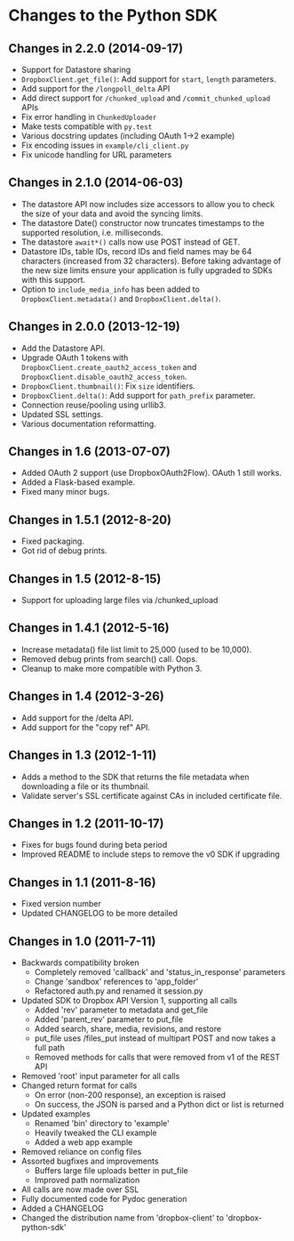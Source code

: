Changes to the Python SDK
=========================

Changes in 2.2.0 (2014-09-17)
-----------------------------
- Support for Datastore sharing
- `DropboxClient.get_file()`: Add support for `start`, `length` parameters.
- Add support for the `/longpoll_delta` API
- Add direct support for `/chunked_upload` and `/commit_chunked_upload` APIs
- Fix error handling in `ChunkedUploader`
- Make tests compatible with `py.test`
- Various docstring updates (including OAuth 1->2 example)
- Fix encoding issues in `example/cli_client.py`
- Fix unicode handling for URL parameters

Changes in 2.1.0 (2014-06-03)
-----------------------------
- The datastore API now includes size accessors to allow you to check the size of your data and avoid the syncing limits.
- The datastore Date() constructor now truncates timestamps to the supported resolution, i.e. milliseconds.
- The datastore `await*()` calls now use POST instead of GET.
- Datastore IDs, table IDs, record IDs and field names may be 64 characters (increased from 32 characters).  Before taking advantage of the new size limits ensure your application is fully upgraded to SDKs with this support.
- Option to `include_media_info` has been added to `DropboxClient.metadata()` and `DropboxClient.delta()`.

Changes in 2.0.0 (2013-12-19)
-----------------------------
- Add the Datastore API.
- Upgrade OAuth 1 tokens with `DropboxClient.create_oauth2_access_token` and `DropboxClient.disable_oauth2_access_token`.
- `DropboxClient.thumbnail()`: Fix `size` identifiers.
- `DropboxClient.delta()`: Add support for `path_prefix` parameter.
- Connection reuse/pooling using urllib3.
- Updated SSL settings.
- Various documentation reformatting.

Changes in 1.6 (2013-07-07)
----------------
- Added OAuth 2 support (use DropboxOAuth2Flow).  OAuth 1 still works.
- Added a Flask-based example.
- Fixed many minor bugs.

Changes in 1.5.1 (2012-8-20)
-----------------
- Fixed packaging.
- Got rid of debug prints.

Changes in 1.5 (2012-8-15)
--------------------------
- Support for uploading large files via /chunked_upload

Changes in 1.4.1 (2012-5-16)
----------------------------
- Increase metadata() file list limit to 25,000 (used to be 10,000).
- Removed debug prints from search() call.  Oops.
- Cleanup to make more compatible with Python 3.

Changes in 1.4 (2012-3-26)
--------------------------
- Add support for the /delta API.
- Add support for the "copy ref" API.

Changes in 1.3 (2012-1-11)
--------------------------
- Adds a method to the SDK that returns the file metadata when downloading a
  file or its thumbnail.
- Validate server's SSL certificate against CAs in included certificate file.

Changes in 1.2 (2011-10-17)
---------------------------
- Fixes for bugs found during beta period
- Improved README to include steps to remove the v0 SDK if upgrading

Changes in 1.1 (2011-8-16)
--------------------------
- Fixed version number
- Updated CHANGELOG to be more detailed

Changes in 1.0 (2011-7-11)
--------------------------
- Backwards compatibility broken
   - Completely removed 'callback' and 'status\_in\_response' parameters
   - Change 'sandbox' references to 'app\_folder'
   - Refactored auth.py and renamed it session.py
- Updated SDK to Dropbox API Version 1, supporting all calls
   - Added 'rev' parameter to metadata and get\_file
   - Added 'parent\_rev' parameter to put\_file
   - Added search, share, media, revisions, and restore
   - put\_file uses /files\_put instead of multipart POST and now takes a full path
   - Removed methods for calls that were removed from v1 of the REST API
- Removed 'root' input parameter for all calls
- Changed return format for calls
   - On error (non-200 response), an exception is raised
   - On success, the JSON is parsed and a Python dict or list is returned
- Updated examples
   - Renamed 'bin' directory to 'example'
   - Heavily tweaked the CLI example
   - Added a web app example
- Removed reliance on config files
- Assorted bugfixes and improvements
   - Buffers large file uploads better in put\_file
   - Improved path normalization
- All calls are now made over SSL
- Fully documented code for Pydoc generation
- Added a CHANGELOG
- Changed the distribution name from 'dropbox-client' to 'dropbox-python-sdk'
